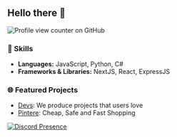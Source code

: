 ### <h2 class="heading-element" dir="auto">Hello there 👋</h2>
![Profile view counter on GitHub](https://komarev.com/ghpvc/?username=fatihwrld)
<h3 class="heading-element" dir="auto">🔧 Skills</h3>

- <strong>Languages:</strong> JavaScript, Python, C#
- <strong>Frameworks & Libraries:</strong> NextJS, React, ExpressJS

<h3 class="heading-element" dir="auto">🌐 Featured Projects</h3>

- [Devs](https://devs.tr/en): We produce projects that users love
- [Pintere](https://pintere.net): Cheap, Safe and Fast Shopping


[![Discord Presence](https://lanyard.cnrad.dev/api/181976119115776010)](https://discord.com/users/181976119115776010)
